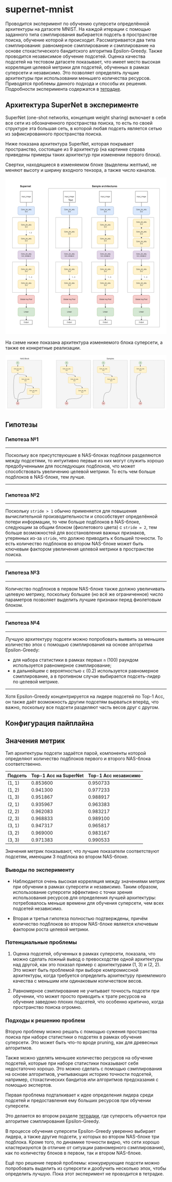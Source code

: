 # supernet-mnist

Проводится эксперимент по обучению суперсети определённой архитектуры на датасете MNIST. На каждой итерации с помощью заданного типа сэмплирования выбирается подсеть в пространстве поиска, обучение которой и происходит. Рассматривается два типа сэмплирования: равномерное сэмплирование и сэмплирование на основе стохастического бандитского алгоритма Epsilon-Greedy. Также проводится независимое обучение подсетей. Оценка качества подсетей на тестовом датасете показывает, что имеет место высокая корреляция целевой метрики для подсетей, обученных в рамках суперсети и независимо. Это позволяет определять лучшие архитектуры при использовании меньшего количества ресурсов. Приводятся проблемы данного подхода и способы их решения. Подробности эксперимента содержатся в [тетрадке](notebooks/supernet-mnist.ipynb).  

## Архитектура SuperNet в эксперименте

SuperNet (one-shot networks, концепция weight sharing) включает в себя все сети из обозначенного пространства поиска, то есть по своей структуре эта большая сеть, в которой любая подсеть является сетью из зафиксированного пространства поиска.

Ниже показана архитектура SuperNet, которая покрывает пространство, состоящее из 9 архитектур (на картинке справа приведены примеры таких архитектур при изменении первого блока).

Свертки, находящиеся в изменяемом блоке (выделены желтым), не меняют высоту и ширину входного тензора, а также число каналов.  

![SuperNet architecture](pics/supernet.png "SuperNet architecture")

На схеме ниже показана архитектура изменяемого блока суперсети, а также ее конкретные реализации.

![NAS Block architecture](pics/NAS_block.png "NAS block architecture")

## Гипотезы

### Гипотеза №1

---

Поскольку все присутствуюшие в NAS-блоках подблоки разделяются между подсетями, то интуитивно первые из них могут служить хорошо предобученными для последующих подблоков, что может способствовать увеличению целевой метрики. То есть чем больше подблоков в NAS-блоке, тем лучше.

---

### Гипотеза №2

---

Поскольку `stride > 1` обычно применяется для повышения вычислительной производительности и способствует определённой потери информации, то чем больше подблоков в NAS-блоке, следующим за общим блоком (фиолетового цвета) с `stride = 2`, тем больше возможностей для восстановления важных признаков, утерянных из-за `stride`, что должно приводить к большей точности. То есть количество подблоков во втором NAS-блоке может быть ключевым фактором увеличения целевой метрики в пространстве поиска.

---

### Гипотеза №3

---

Количество подблоков в первом NAS-блоке также должно увеличивать целевую метрику, поскольку большее (но всё же ограниченное) число параметров позволяет выделить лучшие признаки перед фиолетовым блоком.

---

### Гипотеза №4

---

Лучшую архитектуру подсети можно попробовать выявить за меньшее количество эпох с помощью сэмплирования на основе алгоритма Epsilon-Greedy:
- для набора статистики в рамках первых `n` (100) раундом используется равномерное сэмплирование;
- в дальнейшем с вероятностью `ε` (0.2) используется равномерное сэмплирование, а в противном случае выбирается подсеть-лидер по целевой метрике.

---

Хотя Epsilon-Greedy концентрируется на лидере подсетей по Top-1 Acc, он также даёт возможность другим подсетям вырваться вперёд, что важно, поскольку все подсети разделяют часть весов друг с другом.

## Конфигурация пайплайна

## Значения метрик

Тип архитектуры подсети задаётся парой, компоненты которой определяют
количество подблоков первого и второго NAS-блока соответственно.

| Подсеть | Top-1 Acc на SuperNet | Top-1 Acc независимо |
|---------|-----------------------|----------------------|
| (1, 1)  |  0.853600             | 0.950733             |
| (1, 2)  |  0.941300             | 0.977233             |
| (1, 3)  |  0.951867             | 0.988917             |
| (2, 1)  |  0.935967             | 0.963383             |
| (2, 2)  |  0.962083             | 0.983217             |
| (2, 3)  |  0.968833             | 0.989100             |
| (3, 1)  |  0.947317             | 0.965817             |
| (3, 2)  |  0.969000             | 0.983167             |
| (3, 3)  |  0.971383             | 0.990533             |

Значения метрик показывают, что лучшие показатели соответствуют подсетям, имеющим 3 подблока во втором NAS-блоке.

### Выводы по эксперименту

- Наблюдается очень высокая корреляция между значениями метрик при обучении в рамках суперсети и независимо. Таким образом, использование суперсети эффективно с точки зрения использования ресурсов для определения лучшей архитектуры: потребовалось меньше времени для обучения суперсети, чем всех подсетей независимо.

- Вторая и третья гипотеза полностью подтверждены, причём количество подблоков во втором NAS-блоке является ключевым фактором роста целевой метрики.

### Потенциальные проблемы

1. Оценка подсетей, обученных в рамках суперсети, показала, что можно сделать ложный вывод о превосходстве одной архитектуры над другой, как это показал пример с архитектурами (1, 3) и (2, 2). Это может быть проблемой при выборе компромиссной архитектуры, когда требуется определить архитектуру приемлемого качества с меньшим или одинаковым количеством весов.

2. Равномерное сэмплирование не учитывает точность подсети при обучении, что может просто приводить к трате ресурсов на обучение заведомо плохих подсетей, что особенно критично, когда пространство поиска огромно.

### Подходы к решению проблем

Вторую проблему можно решать с помощью сужения пространства поиска при наборе статистики о подсетях в рамках обучения суперсети. Это может быть что-то вроде pruning, как для древесных алгоритмов.

Также можно уделять меньшее количество ресурсов на обучение подсетей, которые при наборе статистики показывают себя недостаточно хорошо. Это можно сделать с помощью сэмплирования на основе алгоритмов, учитывающих историю точности подсетей, например, стохастических бандитов или алгоритмов предсказания с помощью экспертов.

Первая проблема подталкивает к идее определения лидера среди подсетей и предоставления ему больших ресурсов при обучении суперсети.

Это делается во втором разделе [тетрадки](notebooks/supernet-mnist.ipynb), где суперсеть обучается при алгоритме сэмплирования Epsilon-Greedy.

В процессе обучения суперсети Epsilon-Greedy уверенно выбирает лидера, а также другие подсети, у которых во втором NAS-блоке три подблока. Кроме того, по динамике точности видно, что сети хорошо кластеризуются (в отличие от ситуации равномерного сэмплирования), как по количеству блоков в первом, так и втором NAS-блоке.

Ещё про решение первой проблемы: конкурирующие подсети можно попробовать выделить из суперсети и дообучить несколько эпох, чтобы определить лучшую. Пока этот эксперимент не проводится в тетрадке.